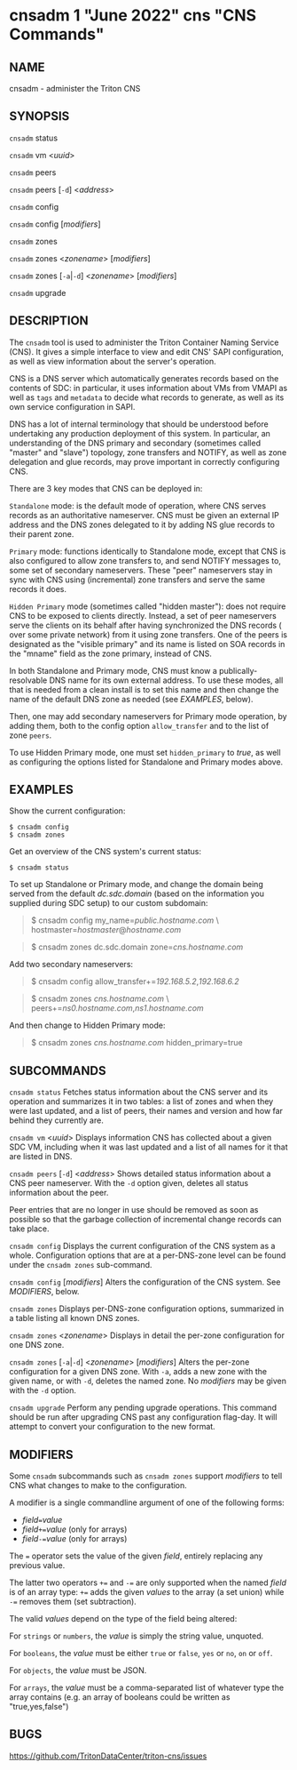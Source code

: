 cnsadm 1 "June 2022" cns "CNS Commands"
======================================

NAME
----

cnsadm - administer the Triton CNS

SYNOPSIS
--------

`cnsadm` status

`cnsadm` vm <_uuid_>

`cnsadm` peers

`cnsadm` peers [`-d`] <_address_>

`cnsadm` config

`cnsadm` config [_modifiers_]

`cnsadm` zones

`cnsadm` zones <_zonename_> [_modifiers_]

`cnsadm` zones [`-a`|`-d`] <_zonename_> [_modifiers_]

`cnsadm` upgrade

DESCRIPTION
-----------

The `cnsadm` tool is used to administer the Triton Container Naming Service
(CNS). It gives a simple interface to view and edit CNS' SAPI configuration, as
well as view information about the server's operation.

CNS is a DNS server which automatically generates records based on the contents
of SDC: in particular, it uses information about VMs from VMAPI as well as
`tags` and `metadata` to decide what records to generate, as well as its own
service configuration in SAPI.

DNS has a lot of internal terminology that should be understood before
undertaking any production deployment of this system. In particular, an
understanding of the DNS primary and secondary (sometimes called "master" and
"slave") topology, zone transfers and NOTIFY, as well as zone delegation and
glue records, may prove important in correctly configuring CNS.

There are 3 key modes that CNS can be deployed in:

  `Standalone` mode: is the default mode of operation, where CNS serves
  records as an authoritative nameserver. CNS must be given an external IP
  address and the DNS zones delegated to it by adding NS glue records to their
  parent zone.

  `Primary` mode: functions identically to Standalone mode, except that CNS is
  also configured to allow zone transfers to, and send NOTIFY messages to, some
  set of secondary nameservers. These "peer" nameservers stay in sync with CNS
  using (incremental) zone transfers and serve the same records it does.

  `Hidden Primary` mode (sometimes called "hidden master"): does not require
  CNS to be exposed to clients directly. Instead, a set of peer nameservers
  serve the clients on its behalf after having synchronized the DNS records (
  over some private network) from it using zone transfers. One of the peers is
  designated as the "visible primary" and its name is listed on SOA records in
  the "mname" field as the zone primary, instead of CNS.

In both Standalone and Primary mode, CNS must know a publically-resolvable DNS
name for its own external address. To use these modes, all that is needed from
a clean install is to set this name and then change the name of the default DNS
zone as needed (see *EXAMPLES*, below).

Then, one may add secondary nameservers for Primary mode operation, by adding
them, both to the config option `allow_transfer` and to the list of zone
`peers`.

To use Hidden Primary mode, one must set `hidden_primary` to _true_, as well as
configuring the options listed for Standalone and Primary modes above.

EXAMPLES
--------

Show the current configuration:

    $ cnsadm config
    $ cnsadm zones

Get an overview of the CNS system's current status:

    $ cnsadm status

To set up Standalone or Primary mode, and change the domain being served from the default _dc.sdc.domain_ (based on the information you supplied during SDC setup) to our custom subdomain:

>$ cnsadm config my\_name=_public.hostname.com_ \\
>                 hostmaster=_hostmaster_@_hostname.com_

>$ cnsadm zones dc.sdc.domain zone=_cns.hostname.com_

Add two secondary nameservers:

>$ cnsadm config allow\_transfer+=_192.168.5.2_,_192.168.6.2_

>$ cnsadm zones _cns.hostname.com_ \\
>                peers+=_ns0.hostname.com_,_ns1.hostname.com_

And then change to Hidden Primary mode:

>$ cnsadm zones _cns.hostname.com_ hidden\_primary=true

SUBCOMMANDS
-----------

`cnsadm status`
  Fetches status information about the CNS server and its operation and summarizes it in two tables: a list of zones and when they were last updated, and a list of peers, their names and version and how far behind they currently are.

`cnsadm vm` <_uuid_>
  Displays information CNS has collected about a given SDC VM, including when it was last updated and a list of all names for it that are listed in DNS.

`cnsadm peers` [`-d`] <_address_>
  Shows detailed status information about a CNS peer nameserver. With the `-d` option given, deletes all status information about the peer.

  Peer entries that are no longer in use should be removed as soon as possible so that the garbage collection of incremental change records can take place.

`cnsadm config`
  Displays the current configuration of the CNS system as a whole. Configuration options that are at a per-DNS-zone level can be found under the `cnsadm zones` sub-command.

`cnsadm config` [_modifiers_]
  Alters the configuration of the CNS system. See _MODIFIERS_, below.

`cnsadm zones`
  Displays per-DNS-zone configuration options, summarized in a table listing all known DNS zones.

`cnsadm zones` <_zonename_>
  Displays in detail the per-zone configuration for one DNS zone.

`cnsadm zones` [`-a`|`-d`] <_zonename_> [_modifiers_]
  Alters the per-zone configuration for a given DNS zone. With `-a`, adds a new zone with the given name, or with `-d`, deletes the named zone. No _modifiers_ may be given with the `-d` option.

`cnsadm upgrade`
  Perform any pending upgrade operations. This command should be run after upgrading CNS past any configuration flag-day. It will attempt to convert your configuration to the new format.

MODIFIERS
---------

Some `cnsadm` subcommands such as `cnsadm zones` support _modifiers_ to tell CNS what changes to make to the configuration.

A modifier is a single commandline argument of one of the following forms:

 * _field_`=`_value_
 * _field_`+=`_value_ (only for arrays)
 * _field_`-=`_value_ (only for arrays)

The `=` operator sets the value of the given _field_, entirely replacing any previous value.

The latter two operators `+=` and `-=` are only supported when the named _field_ is of an array type: `+=` adds the given _values_ to the array (a set union) while `-=` removes them (set subtraction).

The valid _values_ depend on the type of the field being altered:

  For `strings` or `numbers`, the _value_ is simply the string value, unquoted.

  For `booleans`, the _value_ must be either `true` or `false`, `yes` or `no`, `on` or `off`.

  For `objects`, the _value_ must be JSON.

  For `arrays`, the _value_ must be a comma-separated list of whatever type the array contains (e.g. an array of booleans could be written as "true,yes,false")

BUGS
----

https://github.com/TritonDataCenter/triton-cns/issues
